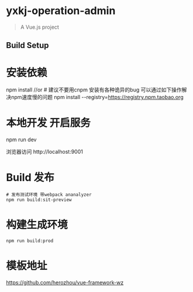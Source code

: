 # yxkj-operation-admin

> A Vue.js project

## Build Setup


# 安装依赖
  npm install
  //or # 建议不要用cnpm  安装有各种诡异的bug 可以通过如下操作解决npm速度慢的问题
  npm install --registry=https://registry.npm.taobao.org


# 本地开发 开启服务
  npm run dev

  浏览器访问 http://localhost:9001

# Build 发布

    # 发布测试环境 带webpack ananalyzer
    npm run build:sit-preview

# 构建生成环境

    npm run build:prod

# 模板地址

 https://github.com/herozhou/vue-framework-wz